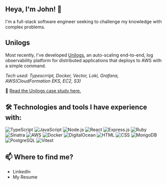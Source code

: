 ## Heya, I'm John! 👋

I'm a full-stack software engineer seeking to challenge my knowledge with complex problems. 

## Unilogs

Most recently, I've developed [Unilogs](https://unilogs.github.io/), an auto-scaling end-to-end, log observability platform for distributed applications that deploys to AWS with a simple command. 

*Tech used: Typescrript, Docker, Vector, Loki, Grafana, AWS(CloudFormation EKS, EC2, S3)*

📖 [Read the Unilogs case study here.](https://unilogs.github.io/#one)

## 🛠️ Technologies and tools I have experience with:

<!-- Languages & Frameworks -->
![TypeScript](https://img.shields.io/badge/TypeScript-3178C6?logo=typescript&logoColor=white)
![JavaScript](https://img.shields.io/badge/JavaScript-F7DF1E?logo=javascript&logoColor=black)
![Node.js](https://img.shields.io/badge/Node.js-339933?logo=node.js&logoColor=white)
![React](https://img.shields.io/badge/React-61DAFB?logo=react&logoColor=black)
![Express.js](https://img.shields.io/badge/Express.js-000000?logo=express&logoColor=white)
![Ruby](https://img.shields.io/badge/Ruby-CC342D?logo=ruby&logoColor=white)
![Sinatra](https://img.shields.io/badge/Sinatra-FA2C2C?logo=ruby&logoColor=white)
![AWS](https://img.shields.io/badge/AWS-232F3E?logo=amazon-aws&logoColor=white)
![Docker](https://img.shields.io/badge/Docker-2496ED?logo=docker&logoColor=white)
![DigitalOcean](https://img.shields.io/badge/DigitalOcean-0080FF?logo=digitalocean&logoColor=white)
![HTML](https://img.shields.io/badge/HTML5-E34F26?logo=html5&logoColor=white)
![CSS](https://img.shields.io/badge/CSS3-1572B6?logo=css3&logoColor=white)
![MongoDB](https://img.shields.io/badge/MongoDB-47A248?logo=mongodb&logoColor=white)
![PostgreSQL](https://img.shields.io/badge/PostgreSQL-4169E1?logo=postgresql&logoColor=white)
![Vitest](https://img.shields.io/badge/Vitest-6E9F18?logo=vitest&logoColor=white)

## 📫 Where to find me?

* LinkedIn
* My Resume
<!--
**TamerJohn/TamerJohn** is a ✨ _special_ ✨ repository because its `README.md` (this file) appears on your GitHub profile.

Here are some ideas to get you started:

- 🔭 I’m currently working on ...
- 🌱 I’m currently learning ...
- 👯 I’m looking to collaborate on ...
- 🤔 I’m looking for help with ...
- 💬 Ask me about ...
- 📫 How to reach me: ...
- 😄 Pronouns: ...
- ⚡ Fun fact: ...
-->
